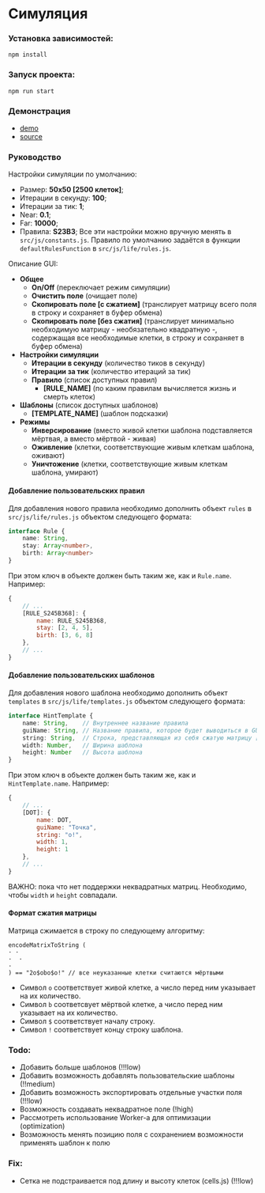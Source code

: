 # Симуляция

### Установка зависимостей:
```
npm install
```

### Запуск проекта:
```
npm run start
```

### Демонстрация
- [demo](https://ddl2zj-1234.csb.app/)
- [source](https://codesandbox.io/p/github/wind-of/game-of-life/master?workspaceId=47eff916-419c-40d7-a601-0531e3f65336)


### Руководство
Настройки симуляции по умолчанию:
 - Размер: **50x50 [2500 клеток]**;
 - Итерации в секунду: **100**;
 - Итерации за тик: **1**;
 - Near: **0.1**;
 - Far: **10000**;
 - Правила: **S23B3**;
Все эти настройки можно вручную менять в `src/js/constants.js`. Правило по умолчанию задаётся в функции `defaultRulesFunction` в `src/js/life/rules.js`.

Описание GUI:
- **Общее**
	- **On/Off** (переключает режим симуляции)
	- **Очистить поле** (очищает поле)
	- **Скопировать поле [с сжатием]** (транслирует матрицу всего поля в строку и сохраняет в буфер обмена)
	- **Скопировать поле [без сжатия]** (транслирует минимально необходимую матрицу - необязательно квадратную -, содержащая все необходимые клетки, в строку и сохраняет в буфер обмена)
- **Настройки симуляции**
	- **Итерации в секунду** (количество тиков в секунду)
	- **Итерации за тик** (количество итераций за тик)
	- **Правило** (список доступных правил)
		- **[RULE_NAME]** (по каким правилам вычисляется жизнь и смерть клеток)
- **Шаблоны** (список доступных шаблонов)
	- **[TEMPLATE_NAME]** (шаблон подсказки)
- **Режимы**
	- **Инверсирование** (вместо живой клетки шаблона подставляется мёртвая, а вместо мёртвой - живая)
	- **Оживление** (клетки, соответствующие живым клеткам шаблона, оживают)
	- **Уничтожение** (клетки, соответствующие живым клеткам шаблона, умирают)

#### Добавление пользовательских правил
Для добавления нового правила необходимо дополнить объект `rules` в `src/js/life/rules.js` объектом следующего формата:
```typescript
interface Rule {
	name: String,
	stay: Array<number>,
	birth: Array<number>
}
```
При этом ключ в объекте должен быть таким же, как и `Rule.name`. Например:
``` javascript
{
	// ...
	[RULE_S245B368]: {
		name: RULE_S245B368,
		stay: [2, 4, 5],
		birth: [3, 6, 8]
	},
	// ...
}
```

#### Добавление пользовательских шаблонов
Для добавления нового шаблона необходимо дополнить объект `templates` в `src/js/life/templates.js` объектом следующего формата:
```typescript
interface HintTemplate {
	name: String,    // Внутреннее название правила
	guiName: String, // Название правила, которое будет выводиться в GUI
	string: String,  // Строка, представляющая из себя сжатую матрицу [результат копирования поля в GUI]. Состоит из цифр и символов o, b, $ и !
	width: Number,   // Ширина шаблона
	height: Number   // Высота шаблона
}
```
При этом ключ в объекте должен быть таким же, как и `HintTemplate.name`. Например:
``` javascript
{
	// ...
	[DOT]: {
		name: DOT,
		guiName: "Точка",
		string: "o!",
		width: 1,
		height: 1
	},
	// ...
}
```
ВАЖНО: пока что нет поддержки неквадратных матриц. Необходимо, чтобы `width` и `height` совпадали.

#### Формат сжатия матрицы
Матрица сжимается в строку по следующему алгоритму:
```
encodeMatrixToString (
· · 
·  ·
·
) == "2o$obo$o!" // все неуказанные клетки считаются мёртвыми
```
- Символ `o` соответствует живой клетке, а число перед ним указывает на их количество.
- Символ `b` соответсвует мёртвой клетке, а число перед ним указывает на их количество.
- Символ `$` соответствует началу строку.
- Символ `!` соответствует концу строку шаблона.


### Todo:
- Добавить больше шаблонов (!!!low)
- Добавить возможность добавлять пользовательские шаблоны (!!medium)
- Добавить возможность экспортировать отдельные участки поля (!!!low)
- Возможность создавать неквадратное поле (!high)
- Рассмотреть использование Worker-а для оптимизации (optimization)
- Возможность менять позицию поля с сохранением возможности применять шаблон к полю

### Fix:
- Сетка не подстраивается под длину и высоту клеток (cells.js) (!!!low)